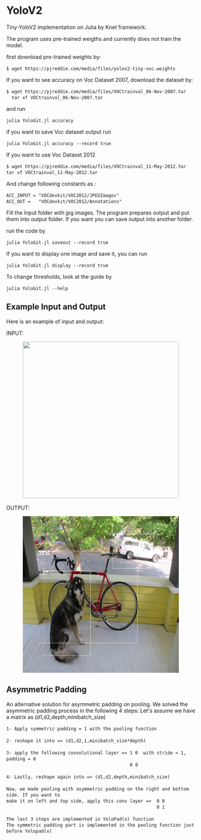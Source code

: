 # YoloV2
Tiny-YoloV2 implementation on Julia by Knet framework.

The program uses pre-trained weigths and currently does not train the model.

first download pre-trained weights by:
```
$ wget https://pjreddie.com/media/files/yolov2-tiny-voc.weights
```
If you want to see accuracy on Voc Dataset 2007, download the dataset by:
```
$ wget https://pjreddie.com/media/files/VOCtrainval_06-Nov-2007.tar
  tar xf VOCtrainval_06-Nov-2007.tar
```
and run
```
julia YoloGit.jl accuracy 
```
if you want to save Voc dataset output
run
```
julia YoloGit.jl accuracy --record true
```
If you want to use Voc Dataset 2012
```
$ wget https://pjreddie.com/media/files/VOCtrainval_11-May-2012.tar
tar xf VOCtrainval_11-May-2012.tar
```
And change following constants as :
```
ACC_INPUT = "VOCdevkit/VOC2012/JPEGImages"
ACC_OUT =   "VOCdevkit/VOC2012/Annotations"
```

Fill the Input folder with jpg images. The program prepares output and put them into output folder. If you want you can save output into another folder.

run the code by
```
julia YoloGit.jl saveout --record true
```
If you want to display one image and save it, you can run
```
julia YoloGit.jl display --record true
```
To change thresholds, look at the guide by
```
julia YoloGit.jl --help
```
## Example Input and Output
Here is an example of input and output:

INPUT:
<p align="center">
  <img src="dog.jpg" width="416" height="416">
</p> 

OUTPUT:
<p align="center">
  <img src="show.png" width="416" height="416">
</p> 

## Asymmetric Padding
An alternative solution for asymmetric padding on pooling.
We solved the asymmetric padding process in the following 4 steps:
Let's assume we have a matrix as (d1,d2,depth,minibatch_size)

```
1- Apply symmetric padding = 1 with the pooling function

2- reshape it into => (d1,d2,1,minibatch_size*depth)

3- apply the following convolutional layer => 1 0  with stride = 1, padding = 0
                                              0 0
                                              
4- Lastly, reshape again into => (d1,d2,depth,minibatch_size)

Now, we made pooling with asymmetric padding on the right and bottom side. If you want to 
make it on left and top side, apply this conv layer =>  0 0 
                                                        0 1

The last 3 steps are implemented in YoloPad(x) function
The symmetric padding part is implemented in the pooling function just before Yolopad(x) 
```
